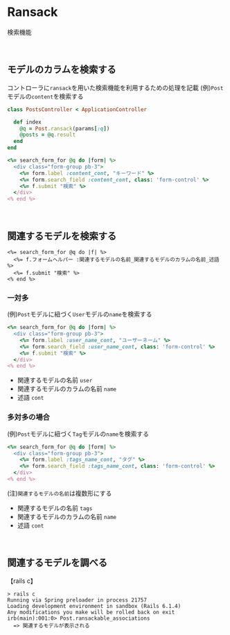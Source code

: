 # Ransack
  
検索機能

<br>

## モデルのカラムを検索する
コントローラに`ransack`を用いた検索機能を利用するための処理を記載
(例)`Post`モデルの`content`を検索する
```rb
class PostsController < ApplicationController

  def index
    @q = Post.ransack(params[:q])
    @posts = @q.result
  end
end
```
```rb
<%= search_form_for @q do |form| %>
  <div class="form-group pb-3">
    <%= form.label :content_cont, "キーワード" %>
    <%= form.search_field :content_cont, class: 'form-control' %>
    <%= f.submit "検索" %>
  </div>
<% end %>
```

<br>

## 関連するモデルを検索する
```
<%= search_form_for @q do |f| %>
  <%= f.フォームヘルパー :関連するモデルの名前_関連するモデルのカラムの名前_述語 %>
  <%= f.submit "検索" %>
<% end %>
```
  
### 一対多
(例)`Post`モデルに紐づく`User`モデルの`name`を検索する
```rb
<%= search_form_for @q do |form| %>
  <div class="form-group pb-3">
    <%= form.label :user_name_cont, "ユーザーネーム" %>
    <%= form.search_field :user_name_cont, class: 'form-control' %>
    <%= f.submit "検索" %>
  </div>
<% end %>
```
- 関連するモデルの名前  `user`
- 関連するモデルのカラムの名前  `name`
- 述語  `cont`
  
### 多対多の場合
(例)`Post`モデルに紐づく`Tag`モデルの`name`を検索する
```rb
<%= search_form_for @q do |form| %>
  <div class="form-group pb-3">
    <%= form.label :tags_name_cont, "タグ" %>
    <%= form.search_field :tags_name_cont, class: 'form-control' %>
  </div>
<% end %>
```
(注)`関連するモデルの名前`は複数形にする
- 関連するモデルの名前  `tags`
- 関連するモデルのカラムの名前  `name`
- 述語  `cont`

<br>

## 関連するモデルを調べる

【rails c】
```
> rails c
Running via Spring preloader in process 21757
Loading development environment in sandbox (Rails 6.1.4)
Any modifications you make will be rolled back on exit
irb(main):001:0> Post.ransackable_associations
  => 関連するモデルが表示される
```
